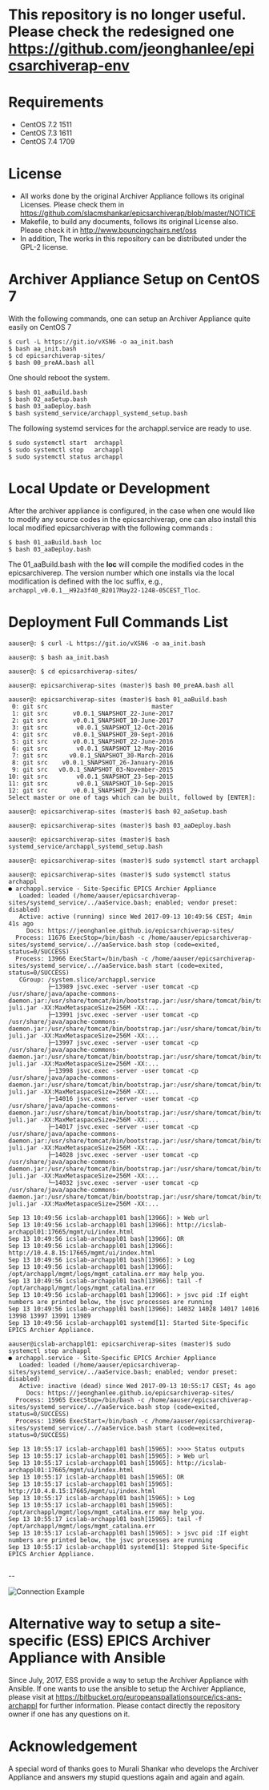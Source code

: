 **This repository is no longer useful. Please check the redesigned one <https://github.com/jeonghanlee/epicsarchiverap-env>**
====

# Requirements

* CentOS 7.2 1511
* CentOS 7.3 1611
* CentOS 7.4 1709

# License

* All works done by the original Archiver Appliance follows its original Licenses. Please check them in
https://github.com/slacmshankar/epicsarchiverap/blob/master/NOTICE
* Makefile, to build any documents, follows its original License also. Please check it in  http://www.bouncingchairs.net/oss
* In addition, The works in this repository can be distributed under the GPL-2 license.

# Archiver Appliance Setup on CentOS 7

With the following commands, one can setup an Archiver Appliance quite easily on CentOS 7
```
$ curl -L https://git.io/vXSN6 -o aa_init.bash
$ bash aa_init.bash 
$ cd epicsarchiverap-sites/
$ bash 00_preAA.bash all
```
One should reboot the system. 
```
$ bash 01_aaBuild.bash 
$ bash 02_aaSetup.bash 
$ bash 03_aaDeploy.bash
$ bash systemd_service/archappl_systemd_setup.bash 
```

The following systemd services for the archappl.service are ready to use. 
```
$ sudo systemctl start  archappl
$ sudo systemctl stop   archappl
$ sudo systemctl status archappl
```

# Local Update or Development

After the archiver appliance is configured, in the case when one would like to modify any source codes in the epicsarchiverap, one can also install this local modified epicsarchiverap with the following commands : 
``` 
$ bash 01_aaBuild.bash loc
$ bash 03_aaDeploy.bash 
```
The 01_aaBuild.bash with the **loc** will compile the modified codes in the epicsarchiverep. The version number which one installs via the local modification is defined with the loc suffix, e.g., ```archappl_v0.0.1__H92a3f40_B2017May22-1248-05CEST_Tloc```.


# Deployment Full Commands List

```
aauser@: $ curl -L https://git.io/vXSN6 -o aa_init.bash

aauser@: $ bash aa_init.bash 

aauser@: $ cd epicsarchiverap-sites/

aauser@: epicsarchiverap-sites (master)$ bash 00_preAA.bash all

aauser@: epicsarchiverap-sites (master)$ bash 01_aaBuild.bash 
 0: git src                             master
 1: git src       v0.0.1_SNAPSHOT_22-June-2017
 2: git src       v0.0.1_SNAPSHOT_10-June-2017
 3: git src        v0.0.1_SNAPSHOT_12-Oct-2016
 4: git src       v0.0.1_SNAPSHOT_20-Sept-2016
 5: git src       v0.0.1_SNAPSHOT_22-June-2016
 6: git src        v0.0.1_SNAPSHOT_12-May-2016
 7: git src      v0.0.1_SNAPSHOT_30-March-2016
 8: git src    v0.0.1_SNAPSHOT_26-January-2016
 9: git src   v0.0.1_SNAPSHOT_03-November-2015
10: git src        v0.0.1_SNAPSHOT_23-Sep-2015
11: git src        v0.0.1_SNAPSHOT_10-Sep-2015
12: git src       v0.0.1_SNAPSHOT_29-July-2015
Select master or one of tags which can be built, followed by [ENTER]:

aauser@: epicsarchiverap-sites (master)$ bash 02_aaSetup.bash 

aauser@: epicsarchiverap-sites (master)$ bash 03_aaDeploy.bash

aauser@: epicsarchiverap-sites (master)$ bash systemd_service/archappl_systemd_setup.bash 

aauser@: epicsarchiverap-sites (master)$ sudo systemctl start archappl

aauser@: epicsarchiverap-sites (master)$ sudo systemctl status archappl
● archappl.service - Site-Specific EPICS Archier Appliance
   Loaded: loaded (/home/aauser/epicsarchiverap-sites/systemd_service/../aaService.bash; enabled; vendor preset: disabled)
   Active: active (running) since Wed 2017-09-13 10:49:56 CEST; 4min 41s ago
     Docs: https://jeonghanlee.github.io/epicsarchiverap-sites/
  Process: 11676 ExecStop=/bin/bash -c /home/aauser/epicsarchiverap-sites/systemd_service/..//aaService.bash stop (code=exited, status=0/SUCCESS)
  Process: 13966 ExecStart=/bin/bash -c /home/aauser/epicsarchiverap-sites/systemd_service/..//aaService.bash start (code=exited, status=0/SUCCESS)
   CGroup: /system.slice/archappl.service
           ├─13989 jsvc.exec -server -user tomcat -cp /usr/share/java/apache-commons-daemon.jar:/usr/share/tomcat/bin/bootstrap.jar:/usr/share/tomcat/bin/tomcat-juli.jar -XX:MaxMetaspaceSize=256M -XX:...
           ├─13991 jsvc.exec -server -user tomcat -cp /usr/share/java/apache-commons-daemon.jar:/usr/share/tomcat/bin/bootstrap.jar:/usr/share/tomcat/bin/tomcat-juli.jar -XX:MaxMetaspaceSize=256M -XX:...
           ├─13997 jsvc.exec -server -user tomcat -cp /usr/share/java/apache-commons-daemon.jar:/usr/share/tomcat/bin/bootstrap.jar:/usr/share/tomcat/bin/tomcat-juli.jar -XX:MaxMetaspaceSize=256M -XX:...
           ├─13998 jsvc.exec -server -user tomcat -cp /usr/share/java/apache-commons-daemon.jar:/usr/share/tomcat/bin/bootstrap.jar:/usr/share/tomcat/bin/tomcat-juli.jar -XX:MaxMetaspaceSize=256M -XX:...
           ├─14016 jsvc.exec -server -user tomcat -cp /usr/share/java/apache-commons-daemon.jar:/usr/share/tomcat/bin/bootstrap.jar:/usr/share/tomcat/bin/tomcat-juli.jar -XX:MaxMetaspaceSize=256M -XX:...
           ├─14017 jsvc.exec -server -user tomcat -cp /usr/share/java/apache-commons-daemon.jar:/usr/share/tomcat/bin/bootstrap.jar:/usr/share/tomcat/bin/tomcat-juli.jar -XX:MaxMetaspaceSize=256M -XX:...
           ├─14028 jsvc.exec -server -user tomcat -cp /usr/share/java/apache-commons-daemon.jar:/usr/share/tomcat/bin/bootstrap.jar:/usr/share/tomcat/bin/tomcat-juli.jar -XX:MaxMetaspaceSize=256M -XX:...
           └─14032 jsvc.exec -server -user tomcat -cp /usr/share/java/apache-commons-daemon.jar:/usr/share/tomcat/bin/bootstrap.jar:/usr/share/tomcat/bin/tomcat-juli.jar -XX:MaxMetaspaceSize=256M -XX:...

Sep 13 10:49:56 icslab-archappl01 bash[13966]: > Web url
Sep 13 10:49:56 icslab-archappl01 bash[13966]: http://icslab-archappl01:17665/mgmt/ui/index.html
Sep 13 10:49:56 icslab-archappl01 bash[13966]: OR
Sep 13 10:49:56 icslab-archappl01 bash[13966]: http://10.4.8.15:17665/mgmt/ui/index.html
Sep 13 10:49:56 icslab-archappl01 bash[13966]: > Log
Sep 13 10:49:56 icslab-archappl01 bash[13966]: /opt/archappl/mgmt/logs/mgmt_catalina.err may help you.
Sep 13 10:49:56 icslab-archappl01 bash[13966]: tail -f /opt/archappl/mgmt/logs/mgmt_catalina.err
Sep 13 10:49:56 icslab-archappl01 bash[13966]: > jsvc pid :If eight numbers are printed below, the jsvc processes are running
Sep 13 10:49:56 icslab-archappl01 bash[13966]: 14032 14028 14017 14016 13998 13997 13991 13989
Sep 13 10:49:56 icslab-archappl01 systemd[1]: Started Site-Specific EPICS Archier Appliance.

aauser@icslab-archappl01: epicsarchiverap-sites (master)$ sudo systemctl stop archappl
● archappl.service - Site-Specific EPICS Archier Appliance
   Loaded: loaded (/home/aauser/epicsarchiverap-sites/systemd_service/../aaService.bash; enabled; vendor preset: disabled)
   Active: inactive (dead) since Wed 2017-09-13 10:55:17 CEST; 4s ago
     Docs: https://jeonghanlee.github.io/epicsarchiverap-sites/
  Process: 15965 ExecStop=/bin/bash -c /home/aauser/epicsarchiverap-sites/systemd_service/..//aaService.bash stop (code=exited, status=0/SUCCESS)
  Process: 13966 ExecStart=/bin/bash -c /home/aauser/epicsarchiverap-sites/systemd_service/..//aaService.bash start (code=exited, status=0/SUCCESS)

Sep 13 10:55:17 icslab-archappl01 bash[15965]: >>>> Status outputs
Sep 13 10:55:17 icslab-archappl01 bash[15965]: > Web url
Sep 13 10:55:17 icslab-archappl01 bash[15965]: http://icslab-archappl01:17665/mgmt/ui/index.html
Sep 13 10:55:17 icslab-archappl01 bash[15965]: OR
Sep 13 10:55:17 icslab-archappl01 bash[15965]: http://10.4.8.15:17665/mgmt/ui/index.html
Sep 13 10:55:17 icslab-archappl01 bash[15965]: > Log
Sep 13 10:55:17 icslab-archappl01 bash[15965]: /opt/archappl/mgmt/logs/mgmt_catalina.err may help you.
Sep 13 10:55:17 icslab-archappl01 bash[15965]: tail -f /opt/archappl/mgmt/logs/mgmt_catalina.err
Sep 13 10:55:17 icslab-archappl01 bash[15965]: > jsvc pid :If eight numbers are printed below, the jsvc processes are running
Sep 13 10:55:17 icslab-archappl01 systemd[1]: Stopped Site-Specific EPICS Archier Appliance.


``` 

--

![Connection Example](aa_site_specific.png)


# Alternative way to setup a site-specific (ESS) EPICS Archiver Appliance with Ansible
Since July, 2017, ESS provide a way to setup the Archiver Appliance with Ansible. If one wants to use the ansible to setup the Archiver Appliance, please visit at  https://bitbucket.org/europeanspallationsource/ics-ans-archappl for further information. Please contact directly the repository owner if one has any questions on it. 


# Acknowledgement
A special word of thanks goes to Murali Shankar who develops the Archiver Appliance and answers my stupid questions again and again and again.
